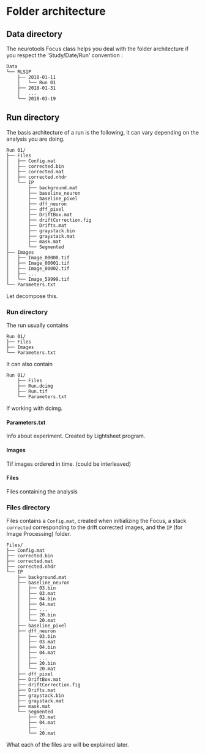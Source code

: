 # Folder architecture


## Data directory
The neurotools Focus class helps you deal with the folder architecture if you respect the 'Study/Date/Run' convention :

    Data
    └── RLS1P
        ├── 2018-01-11
        │   └── Run 01
        ├── 2018-01-31
        │   ...
        └── 2018-03-19


## Run directory
The basis architecture of a run is the following, it can vary depending on the analysis you are doing.

    Run 01/
    ├── Files
    │   ├── Config.mat
    │   ├── corrected.bin
    │   ├── corrected.mat
    │   ├── corrected.nhdr
    │   └── IP
    │       ├── background.mat
    │       ├── baseline_neuron
    │       ├── baseline_pixel
    │       ├── dff_neuron
    │       ├── dff_pixel
    │       ├── DriftBox.mat
    │       ├── driftCorrection.fig
    │       ├── Drifts.mat
    │       ├── graystack.bin
    │       ├── graystack.mat
    │       ├── mask.mat
    │       └── Segmented
    ├── Images
    │   ├── Image_00000.tif
    │   ├── Image_00001.tif
    │   ├── Image_00002.tif
    │   ├── ...
    │   └── Image_59999.tif
    └── Parameters.txt

Let decompose this.

### Run directory
The run usually contains 

    Run 01/
    ├── Files
    ├── Images
    └── Parameters.txt

It can also contain

    Run 01/
        ├── Files
        ├── Run.dcimg
        ├── Run.tif
        └── Parameters.txt

If working with dcimg.

#### Parameters.txt
Info about experiment. Created by Lightsheet program.

#### Images
Tif images ordered in time. (could be interleaved)

#### Files
Files containing the analysis

### Files directory
Files contains a `Config.mat`, created when initializing the Focus, a stack `corrected` corresponding to the drift corrected images, and the `IP` (for Image Processing) folder.

    Files/
    ├── Config.mat
    ├── corrected.bin
    ├── corrected.mat
    ├── corrected.nhdr
    └── IP
        ├── background.mat
        ├── baseline_neuron
        │   ├── 03.bin
        │   ├── 03.mat
        │   ├── 04.bin
        │   ├── 04.mat
        │   ├── ...
        │   ├── 20.bin
        │   └── 20.mat
        ├── baseline_pixel
        ├── dff_neuron
        │   ├── 03.bin
        │   ├── 03.mat
        │   ├── 04.bin
        │   ├── 04.mat
        │   ├── ...
        │   ├── 20.bin
        │   └── 20.mat
        ├── dff_pixel
        ├── DriftBox.mat
        ├── driftCorrection.fig
        ├── Drifts.mat
        ├── graystack.bin
        ├── graystack.mat
        ├── mask.mat
        └── Segmented
            ├── 03.mat
            ├── 04.mat
            ├── ...
            └── 20.mat

What each of the files are will be explained later.